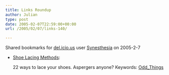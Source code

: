 ```yaml
---
title: Links Roundup
author: Julian
type: post
date: 2005-02-07T22:59:00+00:00
url: /2005/02/07/links-140/

---
```

Shared bookmarks for [del.icio.us][1] user  [Synesthesia][2] on 2005-2-7

  * [Shoe Lacing Methods][3]:
  
    22 ways to lace your shoes. Aspergers anyone? Keywords: [Odd_Things][4]

 [1]: http://del.icio.us/
 [2]: http://del.icio.us/synesthesia
 [3]: http://www.fieggen.com/shoelace/lacingmethods.htm "http://www.fieggen.com/shoelace/lacingmethods.htm"
 [4]: http://del.icio.us/synesthesia/Odd_Things